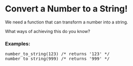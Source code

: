 # Convert a Number to a String!

We need a function that can transform a number into a string.

What ways of achieving this do you know?

### Examples:
<pre>
number_to_string(123) /* returns '123' */
number_to_string(999) /* returns '999' */
</pre>
